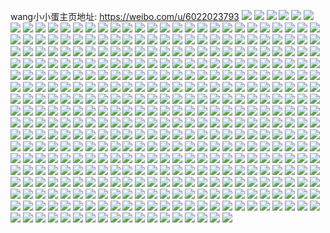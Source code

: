 wang小小蛋主页地址: https://weibo.com/u/6022023793 
![](https://wx4.sinaimg.cn/mw2000/006zxNu1ly1h9ejrf4u0rj30u0140thi.jpg) 
![](https://wx4.sinaimg.cn/mw2000/006zxNu1ly1h91dywttobj30u014mad7.jpg) 
![](https://wx4.sinaimg.cn/mw2000/006zxNu1ly1h91dz3gonzj30u017tjuu.jpg) 
![](https://wx4.sinaimg.cn/mw2000/006zxNu1ly1h850umm24dj30wi14djvp.jpg) 
![](https://wx4.sinaimg.cn/mw2000/006zxNu1ly1h850um7vh0j30wi0jtn0h.jpg) 
![](https://wx4.sinaimg.cn/mw2000/006zxNu1ly1h850un257cj30wi0mg0wn.jpg) 
![](https://wx4.sinaimg.cn/mw2000/006zxNu1ly1h850unbqz0j30wh0xvdn4.jpg) 
![](https://wx4.sinaimg.cn/mw2000/006zxNu1ly1h851r9f8cnj30wi1h8q7w.jpg) 
![](https://wx4.sinaimg.cn/mw2000/006zxNu1ly1h851cbkw57j30w30vg77v.jpg) 
![](https://wx4.sinaimg.cn/mw2000/006zxNu1ly1h85146p1faj30wi11378a.jpg) 
![](https://wx4.sinaimg.cn/mw2000/006zxNu1ly1h8510qfg42j30wi0q7dji.jpg) 
![](https://wx4.sinaimg.cn/mw2000/006zxNu1ly1h8511uzp75j30wh11zgpv.jpg) 
![](https://wx4.sinaimg.cn/mw2000/006zxNu1ly1h7t331rwydj31o0280e82.jpg) 
![](https://wx4.sinaimg.cn/mw2000/006zxNu1ly1h7t32z9xozj33402c0b2b.jpg) 
![](https://wx4.sinaimg.cn/mw2000/006zxNu1ly1h7py1lkh3oj31400u043d.jpg) 
![](https://wx4.sinaimg.cn/mw2000/006zxNu1ly1h7py1obsr0j31yc0winpd.jpg) 
![](https://wx4.sinaimg.cn/mw2000/006zxNu1ly1h7py1i668xj32dr36ckjm.jpg) 
![](https://wx4.sinaimg.cn/mw2000/006zxNu1ly1h7py1l2g1lj32dr36c4qq.jpg) 
![](https://wx4.sinaimg.cn/mw2000/006zxNu1ly1h6ntt0gaptj32bc334qv7.jpg) 
![](https://wx4.sinaimg.cn/mw2000/006zxNu1ly1h6ntsyvosbj31l01l0n80.jpg) 
![](https://wx4.sinaimg.cn/mw2000/006zxNu1ly1gztl4wnclxj30wi1yc7wh.jpg) 
![](https://wx4.sinaimg.cn/mw2000/006zxNu1ly1gztl51w8tmj30wi1yckjl.jpg) 
![](https://wx4.sinaimg.cn/mw2000/006zxNu1ly1gztl52ifu9j30u013ygpc.jpg) 
![](https://wx4.sinaimg.cn/mw2000/006zxNu1ly1gztl5bm71jj30u01hckhi.jpg) 
![](https://wx4.sinaimg.cn/mw2000/006zxNu1ly1gztl5cgf2dj30ty1h87fo.jpg) 
![](https://wx4.sinaimg.cn/mw2000/006zxNu1ly1gumr8pujmnj63402c0qv702.jpg) 
![](https://wx4.sinaimg.cn/mw2000/006zxNu1ly1gu96x0u7czj63402c0x6p02.jpg) 
![](https://wx4.sinaimg.cn/mw2000/006zxNu1ly1gu96wc5szpj62bb2bbu0y02.jpg) 
![](https://wx4.sinaimg.cn/mw2000/006zxNu1ly1gs1seo34ywj31yc0wie86.jpg) 
![](https://wx4.sinaimg.cn/mw2000/006zxNu1ly1gs1seqfrrxj31yc0wiu10.jpg) 
![](https://wx4.sinaimg.cn/mw2000/006zxNu1ly1gqzdhedc0ij32bb2bb4qq.jpg) 
![](https://wx4.sinaimg.cn/mw2000/006zxNu1ly1gqzdhffimpj32bb2bbu0x.jpg) 
![](https://wx4.sinaimg.cn/mw2000/006zxNu1ly1gqjc4j3fwuj30rs4w9x6p.jpg) 
![](https://wx4.sinaimg.cn/mw2000/006zxNu1ly1gqjc4kblkbj30rs6pcx6p.jpg) 
![](https://wx4.sinaimg.cn/mw2000/006zxNu1ly1gqjc4hpq15j30rs6kox6q.jpg) 
![](https://wx4.sinaimg.cn/mw2000/006zxNu1ly1gqjc4lkgufj30rs47b1ky.jpg) 
![](https://wx4.sinaimg.cn/mw2000/006zxNu1ly1gqdt4relm1j30u00u0n7y.jpg) 
![](https://wx4.sinaimg.cn/mw2000/006zxNu1ly1gm8k89lfboj30u01407kf.jpg) 
![](https://wx4.sinaimg.cn/mw2000/006zxNu1ly1gjzekl3oy7j32dc35sb2f.jpg) 
![](https://wx4.sinaimg.cn/mw2000/006zxNu1ly1gjzekmouzmj33k02o0kjo.jpg) 
![](https://wx4.sinaimg.cn/mw2000/006zxNu1ly1gjyi1uvh0tj30u01o0q5s.jpg) 
![](https://wx4.sinaimg.cn/mw2000/006zxNu1ly1gjyi1vki8vj30u01o0h09.jpg) 
![](https://wx4.sinaimg.cn/mw2000/006zxNu1ly1gjyi1wngizj30u01o01g9.jpg) 
![](https://wx4.sinaimg.cn/mw2000/006zxNu1ly1gi69yfbztij31jk15ou0x.jpg) 
![](https://wx4.sinaimg.cn/mw2000/006zxNu1ly1gi69ydiu0fj315o15ou0x.jpg) 
![](https://wx4.sinaimg.cn/mw2000/006zxNu1ly1ghjsdrxd7aj32o03k07wi.jpg) 
![](https://wx4.sinaimg.cn/mw2000/006zxNu1ly1ghjsdezzjaj31w02ionpd.jpg) 
![](https://wx4.sinaimg.cn/mw2000/006zxNu1ly1ghjsdodffqj32o03k0npg.jpg) 
![](https://wx4.sinaimg.cn/mw2000/006zxNu1ly1ghjsdw3yguj32o03k0hdv.jpg) 
![](https://wx4.sinaimg.cn/mw2000/006zxNu1ly1ghjsd93n3wj32o03k04qr.jpg) 
![](https://wx4.sinaimg.cn/mw2000/006zxNu1ly1ghjse1jadej32o03k0e83.jpg) 
![](https://wx4.sinaimg.cn/mw2000/006zxNu1ly1ghim8y3wrij31o00u04qp.jpg) 
![](https://wx4.sinaimg.cn/mw2000/006zxNu1ly1ghim8zaylej31o00u01ei.jpg) 
![](https://wx4.sinaimg.cn/mw2000/006zxNu1ly1ghim90lt4fj31o00u0000.jpg) 
![](https://wx4.sinaimg.cn/mw2000/006zxNu1ly1ghbqepd9o8j33k01s0x6p.jpg) 
![](https://wx4.sinaimg.cn/mw2000/006zxNu1ly1ghbqec3cbwj30u0140tyi.jpg) 
![](https://wx4.sinaimg.cn/mw2000/006zxNu1ly1ghbqejzdg9j33k01s0b2a.jpg) 
![](https://wx4.sinaimg.cn/mw2000/006zxNu1ly1ghbqedgmohj30u01404pn.jpg) 
![](https://wx4.sinaimg.cn/mw2000/006zxNu1ly1ghbqeakp5dj315o15o4qq.jpg) 
![](https://wx4.sinaimg.cn/mw2000/006zxNu1ly1ghbqe88xpyj30u00u0wuu.jpg) 
![](https://wx4.sinaimg.cn/mw2000/006zxNu1ly1ghbqegw4y3j33k01s0npe.jpg) 
![](https://wx4.sinaimg.cn/mw2000/006zxNu1ly1ghbqetds6sj319s19thdt.jpg) 
![](https://wx4.sinaimg.cn/mw2000/006zxNu1ly1ghbqemtqubj33k01s0hdu.jpg) 
![](https://wx4.sinaimg.cn/mw2000/006zxNu1ly1ghaizzmnb6j30u00u0wkl.jpg) 
![](https://wx4.sinaimg.cn/mw2000/006zxNu1ly1ghaj0a1icuj30u0140q72.jpg) 
![](https://wx4.sinaimg.cn/mw2000/006zxNu1ly1ggt5mu4omcj30u00u0790.jpg) 
![](https://wx4.sinaimg.cn/mw2000/006zxNu1ly1ggt5nwsy2sj30u013ztf5.jpg) 
![](https://wx4.sinaimg.cn/mw2000/006zxNu1ly1gglrnlo3vzj31hc0qohdf.jpg) 
![](https://wx4.sinaimg.cn/mw2000/006zxNu1ly1gfwse4rjjuj315o15oqv5.jpg) 
![](https://wx4.sinaimg.cn/mw2000/006zxNu1ly1gfwse5quirj30v815oh86.jpg) 
![](https://wx4.sinaimg.cn/mw2000/006zxNu1ly1gfe06yz2tzj31hc0qo7wh.jpg) 
![](https://wx4.sinaimg.cn/mw2000/006zxNu1ly1gf3ggzj2k9j33k02o0qv7.jpg) 
![](https://wx4.sinaimg.cn/mw2000/006zxNu1ly1gf3gh2es4nj32o03k0x6t.jpg) 
![](https://wx4.sinaimg.cn/mw2000/006zxNu1ly1gf3gh44e18j32o03k0e84.jpg) 
![](https://wx4.sinaimg.cn/mw2000/006zxNu1ly1gewlizeuexj30u00u0h05.jpg) 
![](https://wx4.sinaimg.cn/mw2000/006zxNu1ly1gewlj1s3y2j32bc334kjn.jpg) 
![](https://wx4.sinaimg.cn/mw2000/006zxNu1ly1gewlj0f7lgj30u00u0ds1.jpg) 
![](https://wx4.sinaimg.cn/mw2000/006zxNu1ly1gewlj8u507j30u00u01a3.jpg) 
![](https://wx4.sinaimg.cn/mw2000/006zxNu1ly1gewlj2hvqpj30u00u07j7.jpg) 
![](https://wx4.sinaimg.cn/mw2000/006zxNu1ly1gewlj6esq1j33342bc4qr.jpg) 
![](https://wx4.sinaimg.cn/mw2000/006zxNu1ly1gewlj84nw0j32bc3347wj.jpg) 
![](https://wx4.sinaimg.cn/mw2000/006zxNu1ly1gewlj345rsj30u00u0qnp.jpg) 
![](https://wx4.sinaimg.cn/mw2000/006zxNu1ly1gewlj9bnh1j30u00u01e4.jpg) 
![](https://wx4.sinaimg.cn/mw2000/006zxNu1ly1ger6ktvv66j30u01401kx.jpg) 
![](https://wx4.sinaimg.cn/mw2000/006zxNu1ly3geeyyri4kdj30rs0rsgp5.jpg) 
![](https://wx4.sinaimg.cn/mw2000/006zxNu1ly3geco0wkaxhj30m80m8abu.jpg) 
![](https://wx4.sinaimg.cn/mw2000/006zxNu1ly1ge60n1h1uuj30tz07ywg6.jpg) 
![](https://wx4.sinaimg.cn/mw2000/006zxNu1ly1ge60o1jsh2j30u01o079t.jpg) 
![](https://wx4.sinaimg.cn/mw2000/006zxNu1ly1gdvy9snhwxj30ku0kujt3.jpg) 
![](https://wx4.sinaimg.cn/mw2000/006zxNu1ly1gdtncqvoomj315o1jk1ky.jpg) 
![](https://wx4.sinaimg.cn/mw2000/006zxNu1ly1gdtnenae5tj315o1jku0x.jpg) 
![](https://wx4.sinaimg.cn/mw2000/006zxNu1ly1gdtngoqq1pj315o1jkkjl.jpg) 
![](https://wx4.sinaimg.cn/mw2000/006zxNu1ly1gdtngvdq0ij30u01o0dl3.jpg) 
![](https://wx4.sinaimg.cn/mw2000/006zxNu1ly1gdtnh3x13ej30u01o0dki.jpg) 
![](https://wx4.sinaimg.cn/mw2000/006zxNu1ly1gdtnhwajlbj30u01o0q8s.jpg) 
![](https://wx4.sinaimg.cn/mw2000/006zxNu1ly1gdtnhydxyaj30u01o0jvx.jpg) 
![](https://wx4.sinaimg.cn/mw2000/006zxNu1ly1gdtni0jbunj30u01o078j.jpg) 
![](https://wx4.sinaimg.cn/mw2000/006zxNu1ly1gdtni836nwj31mc1mc1kx.jpg) 
![](https://wx4.sinaimg.cn/mw2000/006zxNu1ly1gdq62yxy5hj30u00u0div.jpg) 
![](https://wx4.sinaimg.cn/mw2000/006zxNu1ly1gdq63hh7ypj30u013z78p.jpg) 
![](https://wx4.sinaimg.cn/mw2000/006zxNu1ly1gdq60sa7x7j30u00u0tby.jpg) 
![](https://wx4.sinaimg.cn/mw2000/006zxNu1ly1gdc86d0n4lj30ta0suq5g.jpg) 
![](https://wx4.sinaimg.cn/mw2000/006zxNu1ly1gctoal3g4gj30u01o01dv.jpg) 
![](https://wx4.sinaimg.cn/mw2000/006zxNu1ly3gcp3qpdombj30zk0zkaio.jpg) 
![](https://wx4.sinaimg.cn/mw2000/006zxNu1ly3gcp3qtmr7cj30zk0zkq9t.jpg) 
![](https://wx4.sinaimg.cn/mw2000/006zxNu1ly3gcp3qx6z7oj30zk0zkwji.jpg) 
![](https://wx4.sinaimg.cn/mw2000/006zxNu1ly3gcp3r04xgwj30zk0zkae6.jpg) 
![](https://wx4.sinaimg.cn/mw2000/006zxNu1ly1gcndbpkjtyj32o03k0b2b.jpg) 
![](https://wx4.sinaimg.cn/mw2000/006zxNu1ly1gcndbt5dm2j31w02ionpd.jpg) 
![](https://wx4.sinaimg.cn/mw2000/006zxNu1ly1gcndbzez2yj31w02io1ky.jpg) 
![](https://wx4.sinaimg.cn/mw2000/006zxNu1ly1gcndc6myarj32o03k0kjn.jpg) 
![](https://wx4.sinaimg.cn/mw2000/006zxNu1ly1gclmstf4wbj30u01o07wh.jpg) 
![](https://wx4.sinaimg.cn/mw2000/006zxNu1ly1gclmu439uij30u01o07wh.jpg) 
![](https://wx4.sinaimg.cn/mw2000/006zxNu1ly1gcdelg6mlqj30m513d3zm.jpg) 
![](https://wx4.sinaimg.cn/mw2000/006zxNu1ly1gcdelk4749j30m613d77h.jpg) 
![](https://wx4.sinaimg.cn/mw2000/006zxNu1ly1gcdelmmqd7j30m613dwgd.jpg) 
![](https://wx4.sinaimg.cn/mw2000/006zxNu1ly1gccei9mmo1j33k01s04qp.jpg) 
![](https://wx4.sinaimg.cn/mw2000/006zxNu1ly1gccejmv254j33k01s0hdt.jpg) 
![](https://wx4.sinaimg.cn/mw2000/006zxNu1ly1gc36s2ov14j30u01o0dgq.jpg) 
![](https://wx4.sinaimg.cn/mw2000/006zxNu1ly1gc36s54x4aj30u01o0dgy.jpg) 
![](https://wx4.sinaimg.cn/mw2000/006zxNu1ly1gc1vs9kv43j31o00u0e82.jpg) 
![](https://wx4.sinaimg.cn/mw2000/006zxNu1ly1gc1vsuz370j31o00u0b2a.jpg) 
![](https://wx4.sinaimg.cn/mw2000/006zxNu1ly1gc1vt3fiv4j31o00u0qri.jpg) 
![](https://wx4.sinaimg.cn/mw2000/006zxNu1ly1gc1vtqaqd5j31o00u0hdu.jpg) 
![](https://wx4.sinaimg.cn/mw2000/006zxNu1ly1gc1vuk27mzj31o00u01kz.jpg) 
![](https://wx4.sinaimg.cn/mw2000/006zxNu1ly1gc1vv02tq7j31o00u0kjl.jpg) 
![](https://wx4.sinaimg.cn/mw2000/006zxNu1ly1gc1vvet5hzj31o00u0hdt.jpg) 
![](https://wx4.sinaimg.cn/mw2000/006zxNu1ly1gc1vvuguy3j31o00u0u0x.jpg) 
![](https://wx4.sinaimg.cn/mw2000/006zxNu1ly1gc1vwdrxefj31o00u0x6p.jpg) 
![](https://wx4.sinaimg.cn/mw2000/006zxNu1ly1gc1vwqtny5j31o00u0kjl.jpg) 
![](https://wx4.sinaimg.cn/mw2000/006zxNu1ly1gc1vx61g59j31o00u0hdt.jpg) 
![](https://wx4.sinaimg.cn/mw2000/006zxNu1ly1gc1vxmmjjdj31o00u0npd.jpg) 
![](https://wx4.sinaimg.cn/mw2000/006zxNu1ly1gc1vxos90kj31o00u0dih.jpg) 
![](https://wx4.sinaimg.cn/mw2000/006zxNu1ly1gbuzrqyqfzj31w02ioqv6.jpg) 
![](https://wx4.sinaimg.cn/mw2000/006zxNu1ly1gbti3kvo7ij30tz07zgme.jpg) 
![](https://wx4.sinaimg.cn/mw2000/006zxNu1ly1gbti3v5hwxj30u01o0x2o.jpg) 
![](https://wx4.sinaimg.cn/mw2000/006zxNu1ly1gbsm5zqd1vj32o02o0e86.jpg) 
![](https://wx4.sinaimg.cn/mw2000/006zxNu1ly1gbsm7nrklgj32o02o01kz.jpg) 
![](https://wx4.sinaimg.cn/mw2000/006zxNu1ly1gbsm91chlij32o02o0npe.jpg) 
![](https://wx4.sinaimg.cn/mw2000/006zxNu1ly1gbnyzss1k8j30tz0orwiv.jpg) 
![](https://wx4.sinaimg.cn/mw2000/006zxNu1ly1gbnyzwvnbwj30tz0a0acj.jpg) 
![](https://wx4.sinaimg.cn/mw2000/006zxNu1ly1gbnz041vuij30hs0hstdl.jpg) 
![](https://wx4.sinaimg.cn/mw2000/006zxNu1ly1gbibo7l1vrj30u01401gb.jpg) 
![](https://wx4.sinaimg.cn/mw2000/006zxNu1ly1gbhsh1xutaj30j60ig0yp.jpg) 
![](https://wx4.sinaimg.cn/mw2000/006zxNu1ly1gbhsh7go9fj30ir0igjxe.jpg) 
![](https://wx4.sinaimg.cn/mw2000/006zxNu1ly1gbhshhorcaj30j50igaf4.jpg) 
![](https://wx4.sinaimg.cn/mw2000/006zxNu1ly1gbhshpfvwqj30u00u0acs.jpg) 
![](https://wx4.sinaimg.cn/mw2000/006zxNu1ly1gbhsi2uescj30u0140qov.jpg) 
![](https://wx4.sinaimg.cn/mw2000/006zxNu1ly1gbhshrx9kij30m80m8754.jpg) 
![](https://wx4.sinaimg.cn/mw2000/006zxNu1ly1gb11l1r94ej33k01s0hdu.jpg) 
![](https://wx4.sinaimg.cn/mw2000/006zxNu1ly1gb11l7xzrbj33k01s0qv6.jpg) 
![](https://wx4.sinaimg.cn/mw2000/006zxNu1ly1gb11ld833aj32o03k0kjn.jpg) 
![](https://wx4.sinaimg.cn/mw2000/006zxNu1ly1gb11lhjoihj32o03k04qr.jpg) 
![](https://wx4.sinaimg.cn/mw2000/006zxNu1ly1galzmuhpqpj33k01s0qv8.jpg) 
![](https://wx4.sinaimg.cn/mw2000/006zxNu1ly1galzn18154j33k01s04qs.jpg) 
![](https://wx4.sinaimg.cn/mw2000/006zxNu1ly1galzoc1earj32o03k0b2c.jpg) 
![](https://wx4.sinaimg.cn/mw2000/006zxNu1ly1galzoo4v6mj32o03k0npg.jpg) 
![](https://wx4.sinaimg.cn/mw2000/006zxNu1ly1gaeyqom91zj32dc35s7wl.jpg) 
![](https://wx4.sinaimg.cn/mw2000/006zxNu1ly1g9yxhxrt5ij30u01407bq.jpg) 
![](https://wx4.sinaimg.cn/mw2000/006zxNu1ly1g9yxhzelrkj30u0140gr6.jpg) 
![](https://wx4.sinaimg.cn/mw2000/006zxNu1ly1g85joxeds0j30j60as40o.jpg) 
![](https://wx4.sinaimg.cn/mw2000/006zxNu1ly1g81bq7480jj30u00f04e9.jpg) 
![](https://wx4.sinaimg.cn/mw2000/006zxNu1ly1g81bpvmcboj30u00f0195.jpg) 
![](https://wx4.sinaimg.cn/mw2000/006zxNu1ly1g81bpwpvfpj30u00f0aou.jpg) 
![](https://wx4.sinaimg.cn/mw2000/006zxNu1ly1g81bpywnjpj30u01404lt.jpg) 
![](https://wx4.sinaimg.cn/mw2000/006zxNu1ly1g81bq0vzigj30u00miaq5.jpg) 
![](https://wx4.sinaimg.cn/mw2000/006zxNu1ly1g81bq2975rj30u00miwu9.jpg) 
![](https://wx4.sinaimg.cn/mw2000/006zxNu1ly1g81bq3tnqcj30u00miwvd.jpg) 
![](https://wx4.sinaimg.cn/mw2000/006zxNu1ly1g81bq36ue5j30u00f0dvn.jpg) 
![](https://wx4.sinaimg.cn/mw2000/006zxNu1ly1g81bq5a9agj30u01404qp.jpg) 
![](https://wx4.sinaimg.cn/mw2000/006zxNu1ly1g7tyes18uyj31400u0n2c.jpg) 
![](https://wx4.sinaimg.cn/mw2000/006zxNu1ly1g7q0ql0qubj33k01s0kjl.jpg) 
![](https://wx4.sinaimg.cn/mw2000/006zxNu1ly1g7q0qo3hewj33k01s0kjl.jpg) 
![](https://wx4.sinaimg.cn/mw2000/006zxNu1ly1g7lehajc7ej30u0140wh9.jpg) 
![](https://wx4.sinaimg.cn/mw2000/006zxNu1ly1g7leldr568j30tz0am75e.jpg) 
![](https://wx4.sinaimg.cn/mw2000/006zxNu1ly1g7leghdahtj30tz0afdm2.jpg) 
![](https://wx4.sinaimg.cn/mw2000/006zxNu1ly1g7leggq4pdj33k02o0npd.jpg) 
![](https://wx4.sinaimg.cn/mw2000/006zxNu1ly1g7legd6eidj31o00u01bu.jpg) 
![](https://wx4.sinaimg.cn/mw2000/006zxNu1ly1g7legc3cwoj30tz0jogmj.jpg) 
![](https://wx4.sinaimg.cn/mw2000/006zxNu1ly1g7giouugwxj32o03k0e83.jpg) 
![](https://wx4.sinaimg.cn/mw2000/006zxNu1ly1g7ewlc50smj335s1kwe85.jpg) 
![](https://wx4.sinaimg.cn/mw2000/006zxNu1ly1g7ewlia2ztj335s1kwhdx.jpg) 
![](https://wx4.sinaimg.cn/mw2000/006zxNu1ly1g743z1nfyrj32o03k0e83.jpg) 
![](https://wx4.sinaimg.cn/mw2000/006zxNu1ly1g743z2ismgj30yi22oq6x.jpg) 
![](https://wx4.sinaimg.cn/mw2000/006zxNu1ly1g710w6yfnwj33k01s0kjn.jpg) 
![](https://wx4.sinaimg.cn/mw2000/006zxNu1ly1g710wb9sl2j33k01s07wj.jpg) 
![](https://wx4.sinaimg.cn/mw2000/006zxNu1ly1g6zy37gn73j30u01sx47v.jpg) 
![](https://wx4.sinaimg.cn/mw2000/006zxNu1ly1g6zy3tvbcqj30u01sxte1.jpg) 
![](https://wx4.sinaimg.cn/mw2000/006zxNu1ly1g6zy4oktloj30u01riqv5.jpg) 
![](https://wx4.sinaimg.cn/mw2000/006zxNu1ly1g6zy4pb7o4j30yi22oh3u.jpg) 
![](https://wx4.sinaimg.cn/mw2000/006zxNu1ly1g6yb03ly3dj31400u0ne5.jpg) 
![](https://wx4.sinaimg.cn/mw2000/006zxNu1ly1g6tl6she7dj33k01s07wi.jpg) 
![](https://wx4.sinaimg.cn/mw2000/006zxNu1ly1g6tl8jjdz6j30yi22o7iz.jpg) 
![](https://wx4.sinaimg.cn/mw2000/006zxNu1ly1g6lh5gvbvbj30ku0li0tl.jpg) 
![](https://wx4.sinaimg.cn/mw2000/006zxNu1ly1g6j9mgvcj9j33k01s0kjn.jpg) 
![](https://wx4.sinaimg.cn/mw2000/006zxNu1ly1g6j9mn378gj33k01s0kjp.jpg) 
![](https://wx4.sinaimg.cn/mw2000/006zxNu1ly1g6j9nwqkyaj30qo16uq65.jpg) 
![](https://wx4.sinaimg.cn/mw2000/006zxNu1ly1g6f6mr0z5uj30u01o0wwg.jpg) 
![](https://wx4.sinaimg.cn/mw2000/006zxNu1ly1g68r3ktrezj30u00u0wf4.jpg) 
![](https://wx4.sinaimg.cn/mw2000/006zxNu1ly1g633s3bi3fj33k01s0npe.jpg) 
![](https://wx4.sinaimg.cn/mw2000/006zxNu1ly1g633sa3l3zj33k01s0e83.jpg) 
![](https://wx4.sinaimg.cn/mw2000/006zxNu1ly1g633sfhltaj33k01s0b2a.jpg) 
![](https://wx4.sinaimg.cn/mw2000/006zxNu1ly1g633sloro7j33k01s0kjm.jpg) 
![](https://wx4.sinaimg.cn/mw2000/006zxNu1ly1g633sqakejj33k01s0npe.jpg) 
![](https://wx4.sinaimg.cn/mw2000/006zxNu1ly1g633scvl9aj30u0140hb5.jpg) 
![](https://wx4.sinaimg.cn/mw2000/006zxNu1ly1g5w3igssxqj32o03k0npe.jpg) 
![](https://wx4.sinaimg.cn/mw2000/006zxNu1ly1g5w3iijmpuj30u01400w8.jpg) 
![](https://wx4.sinaimg.cn/mw2000/006zxNu1ly1g5w3jb4cl9j30j60j676d.jpg) 
![](https://wx4.sinaimg.cn/mw2000/006zxNu1ly1g5w3ikj0c6j30qn0zjaot.jpg) 
![](https://wx4.sinaimg.cn/mw2000/006zxNu1ly1g5w3il7j02j31400u0wk9.jpg) 
![](https://wx4.sinaimg.cn/mw2000/006zxNu1ly1g5w3imfl83j31400u0acz.jpg) 
![](https://wx4.sinaimg.cn/mw2000/006zxNu1ly1g5ueveh4baj30tz100tc4.jpg) 
![](https://wx4.sinaimg.cn/mw2000/006zxNu1ly1g5tp0l48vqj335s1kwx6r.jpg) 
![](https://wx4.sinaimg.cn/mw2000/006zxNu1ly1g5tp0nzlrlj335s1kw7wk.jpg) 
![](https://wx4.sinaimg.cn/mw2000/006zxNu1ly1g5lc550et7j31400u0n26.jpg) 
![](https://wx4.sinaimg.cn/mw2000/006zxNu1ly1g5j6em1yfhj32o03k0qv6.jpg) 
![](https://wx4.sinaimg.cn/mw2000/006zxNu1ly1g5j6eq40axj33k02o04qr.jpg) 
![](https://wx4.sinaimg.cn/mw2000/006zxNu1ly1g5j6etym6gj32o03k0hdv.jpg) 
![](https://wx4.sinaimg.cn/mw2000/006zxNu1ly1g5j6ev5btvj30qn0zj7jo.jpg) 
![](https://wx4.sinaimg.cn/mw2000/006zxNu1ly1g4tbhpltw1j31o00u0an0.jpg) 
![](https://wx4.sinaimg.cn/mw2000/006zxNu1ly1g4cgdac3e2j33k01s01ky.jpg) 
![](https://wx4.sinaimg.cn/mw2000/006zxNu1ly1g4cgdh807fj33k01s0npd.jpg) 
![](https://wx4.sinaimg.cn/mw2000/006zxNu1ly1g4cgdp7pfnj33k01s0npe.jpg) 
![](https://wx4.sinaimg.cn/mw2000/006zxNu1ly1g4bjosezs0j30u0140n00.jpg) 
![](https://wx4.sinaimg.cn/mw2000/006zxNu1ly1g4bjot44ywj30u0140dip.jpg) 
![](https://wx4.sinaimg.cn/mw2000/006zxNu1ly1g4bjoudnh2j30u01o07ia.jpg) 
![](https://wx4.sinaimg.cn/mw2000/006zxNu1ly1g4bfxr2o2xj30u0140nmj.jpg) 
![](https://wx4.sinaimg.cn/mw2000/006zxNu1ly1g4bfxsah3sj30u0140e5i.jpg) 
![](https://wx4.sinaimg.cn/mw2000/006zxNu1ly1g4bfxogbjzj30u01401gy.jpg) 
![](https://wx4.sinaimg.cn/mw2000/006zxNu1ly1g4bfxpt13yj30u0140x09.jpg) 
![](https://wx4.sinaimg.cn/mw2000/006zxNu1ly1g45n4zsyr7j33k01s0x6q.jpg) 
![](https://wx4.sinaimg.cn/mw2000/006zxNu1ly1g45n51jteqj33k01s01ky.jpg) 
![](https://wx4.sinaimg.cn/mw2000/006zxNu1ly1g45n4usu5qj33k01s01ky.jpg) 
![](https://wx4.sinaimg.cn/mw2000/006zxNu1ly1g45n4nvnckj33k01s0u10.jpg) 
![](https://wx4.sinaimg.cn/mw2000/006zxNu1ly1g45n4rsv3mj33k01s0e83.jpg) 
![](https://wx4.sinaimg.cn/mw2000/006zxNu1ly1g45n5s3eyej33k01s01ky.jpg) 
![](https://wx4.sinaimg.cn/mw2000/006zxNu1ly1g3vawueb0oj30u01o0b2a.jpg) 
![](https://wx4.sinaimg.cn/mw2000/006zxNu1ly1g3vawvom9kj30yi1pcgtq.jpg) 
![](https://wx4.sinaimg.cn/mw2000/006zxNu1ly1g3q0xmclyjj33k02o0npf.jpg) 
![](https://wx4.sinaimg.cn/mw2000/006zxNu1ly1g3q0xngftej30qn0qndh4.jpg) 
![](https://wx4.sinaimg.cn/mw2000/006zxNu1ly1g3d80p9euzj33k02o01l0.jpg) 
![](https://wx4.sinaimg.cn/mw2000/006zxNu1ly1g31t03s2c5j32o03k0kjm.jpg) 
![](https://wx4.sinaimg.cn/mw2000/006zxNu1ly1g31t0dkjudj32o03k07wj.jpg) 
![](https://wx4.sinaimg.cn/mw2000/006zxNu1ly1g31t0nmxqvj32o03k0u0y.jpg) 
![](https://wx4.sinaimg.cn/mw2000/006zxNu1ly1g2alj25ugkj30d60d641o.jpg) 
![](https://wx4.sinaimg.cn/mw2000/006zxNu1ly1g2alj3m6p1j30u00u0jty.jpg) 
![](https://wx4.sinaimg.cn/mw2000/006zxNu1ly1g272asgqvgj31hc0qo7e8.jpg) 
![](https://wx4.sinaimg.cn/mw2000/006zxNu1ly1g25zggvmbkj33k01s0e82.jpg) 
![](https://wx4.sinaimg.cn/mw2000/006zxNu1ly1g1xoy24vamj32o03k0kjn.jpg) 
![](https://wx4.sinaimg.cn/mw2000/006zxNu1ly1g1xoy739dyj31w02iox6p.jpg) 
![](https://wx4.sinaimg.cn/mw2000/006zxNu1ly1g1xoya7bhzj31w02iohdt.jpg) 
![](https://wx4.sinaimg.cn/mw2000/006zxNu1ly1g1xoyg4wckj32o03k0hdv.jpg) 
![](https://wx4.sinaimg.cn/mw2000/006zxNu1ly1g1rqzuuj9rj33c01o0x6p.jpg) 
![](https://wx4.sinaimg.cn/mw2000/006zxNu1ly1g1rqzw6ypsj33c01o04qp.jpg) 
![](https://wx4.sinaimg.cn/mw2000/006zxNu1ly1g1rqzyz1wsj33k01s01kz.jpg) 
![](https://wx4.sinaimg.cn/mw2000/006zxNu1ly1g1rr00pf45j33c01o0qv5.jpg) 
![](https://wx4.sinaimg.cn/mw2000/006zxNu1ly1g1rr02fh69j33c01o0kjl.jpg) 
![](https://wx4.sinaimg.cn/mw2000/006zxNu1ly1g1rr06obqvj33k01s0e84.jpg) 
![](https://wx4.sinaimg.cn/mw2000/006zxNu1ly1g1rr0ahrl8j33k01s07wk.jpg) 
![](https://wx4.sinaimg.cn/mw2000/006zxNu1ly1g1rr0dhk7rj33k01s0npe.jpg) 
![](https://wx4.sinaimg.cn/mw2000/006zxNu1ly1g1rr0ikh64j32o03k0qv9.jpg) 
![](https://wx4.sinaimg.cn/mw2000/006zxNu1ly1g1md9qql8sj30u00u0arq.jpg) 
![](https://wx4.sinaimg.cn/mw2000/006zxNu1ly1g1lq9aq0taj33k01s0u0y.jpg) 
![](https://wx4.sinaimg.cn/mw2000/006zxNu1ly1g1lq919ruyj32o02o0b2c.jpg) 
![](https://wx4.sinaimg.cn/mw2000/006zxNu1ly1g1lq9hjgluj33k01s0b2b.jpg) 
![](https://wx4.sinaimg.cn/mw2000/006zxNu1ly1g1ikrx7gctj32io1w0e81.jpg) 
![](https://wx4.sinaimg.cn/mw2000/006zxNu1ly1g1ikrz6truj32io1w0hdt.jpg) 
![](https://wx4.sinaimg.cn/mw2000/006zxNu1ly1g1iks5bkzbj33k02o0kjn.jpg) 
![](https://wx4.sinaimg.cn/mw2000/006zxNu1ly1g0xfnr93mhj30zk0qojy8.jpg) 
![](https://wx4.sinaimg.cn/mw2000/006zxNu1ly1g0xflvx4lzj33k02o0u11.jpg) 
![](https://wx4.sinaimg.cn/mw2000/006zxNu1ly1g0c1u9nh5sj32ea35sb2a.jpg) 
![](https://wx4.sinaimg.cn/mw2000/006zxNu1ly1g0c1ucmg5dj32ea35sqv5.jpg) 
![](https://wx4.sinaimg.cn/mw2000/006zxNu1ly1g0c1ugt40lj33k02o0e83.jpg) 
![](https://wx4.sinaimg.cn/mw2000/006zxNu1ly1g07hbww3y1j30u01401kx.jpg) 
![](https://wx4.sinaimg.cn/mw2000/006zxNu1ly1g07hbxrkgij30u00u0qnp.jpg) 
![](https://wx4.sinaimg.cn/mw2000/006zxNu1ly1g07hca6893j30u01401h7.jpg) 
![](https://wx4.sinaimg.cn/mw2000/006zxNu1ly1g07hc1uvh3j32o03k0npf.jpg) 
![](https://wx4.sinaimg.cn/mw2000/006zxNu1ly1g07hcdnu16j33k02o0kjo.jpg) 
![](https://wx4.sinaimg.cn/mw2000/006zxNu1ly1g07hc8a3q5j32o03k0u10.jpg) 
![](https://wx4.sinaimg.cn/mw2000/006zxNu1ly1g07hc3chm4j30u01401e8.jpg) 
![](https://wx4.sinaimg.cn/mw2000/006zxNu1ly1g07hcidoroj33k02o0npg.jpg) 
![](https://wx4.sinaimg.cn/mw2000/006zxNu1ly1g07hcevkptj30u0140nn6.jpg) 
![](https://wx4.sinaimg.cn/mw2000/006zxNu1ly1g00hjh9axjj32o03k04qs.jpg) 
![](https://wx4.sinaimg.cn/mw2000/006zxNu1ly1g00hiu5ehpj33k02o0b2b.jpg) 
![](https://wx4.sinaimg.cn/mw2000/006zxNu1ly1g00hj4ftuwj32o03k0x6s.jpg) 
![](https://wx4.sinaimg.cn/mw2000/006zxNu1ly1fzuvwf2m4bj30u01hc11o.jpg) 
![](https://wx4.sinaimg.cn/mw2000/006zxNu1ly1fzuvwi270xj30u01hcdmu.jpg) 
![](https://wx4.sinaimg.cn/mw2000/006zxNu1ly1fzuvwj7ai3j30k00zk40l.jpg) 
![](https://wx4.sinaimg.cn/mw2000/006zxNu1ly1fzq3tpoqgyj32o02o0qv6.jpg) 
![](https://wx4.sinaimg.cn/mw2000/006zxNu1ly1fzq3tr4hknj32io1w0b29.jpg) 
![](https://wx4.sinaimg.cn/mw2000/006zxNu1ly1fznjx4v78ej30u00u0dvx.jpg) 
![](https://wx4.sinaimg.cn/mw2000/006zxNu1ly1fzigw0kzwhj31l71l7ng7.jpg) 
![](https://wx4.sinaimg.cn/mw2000/006zxNu1ly1fz9qrn3b9jj32801o0qgn.jpg) 
![](https://wx4.sinaimg.cn/mw2000/006zxNu1ly1fz7nnl77pqj30qo0qp422.jpg) 
![](https://wx4.sinaimg.cn/mw2000/006zxNu1ly1fz7nnkrk6nj30qo0qpjuy.jpg) 
![](https://wx4.sinaimg.cn/mw2000/006zxNu1ly1fz1yfb5tbdj30qo0qoq67.jpg) 
![](https://wx4.sinaimg.cn/mw2000/006zxNu1ly1fz1yex952xj30u00u0auc.jpg) 
![](https://wx4.sinaimg.cn/mw2000/006zxNu1ly1fyriio2spkj30u00um78g.jpg) 
![](https://wx4.sinaimg.cn/mw2000/006zxNu1ly1fyqekbf9kxj30u00u0wzu.jpg) 
![](https://wx4.sinaimg.cn/mw2000/006zxNu1ly1fyqekd0a2vj30u00u0h6g.jpg) 
![](https://wx4.sinaimg.cn/mw2000/006zxNu1ly1fymwf5hkisj30u00u0kdh.jpg) 
![](https://wx4.sinaimg.cn/mw2000/006zxNu1ly1fymwfziee8j32o02o0x6q.jpg) 
![](https://wx4.sinaimg.cn/mw2000/006zxNu1ly1fyjekk5uz5j30qo0qojwb.jpg) 
![](https://wx4.sinaimg.cn/mw2000/006zxNu1ly1fyia417zagj32801o04lh.jpg) 
![](https://wx4.sinaimg.cn/mw2000/006zxNu1ly1fyia446uhgj31o01o1kc9.jpg) 
![](https://wx4.sinaimg.cn/mw2000/006zxNu1ly1fyiacwd37gj30qo0qoado.jpg) 
![](https://wx4.sinaimg.cn/mw2000/006zxNu1ly1fyh30zt2wxj32801o0npd.jpg) 
![](https://wx4.sinaimg.cn/mw2000/006zxNu1ly1fyh31chvs0j30u00u01ec.jpg) 
![](https://wx4.sinaimg.cn/mw2000/006zxNu1ly1fygnph5755j30qo0zkn0t.jpg) 
![](https://wx4.sinaimg.cn/mw2000/006zxNu1ly1fyakyuiccmj30qo0qoq7o.jpg) 
![](https://wx4.sinaimg.cn/mw2000/006zxNu1ly1fy6k200fqfj31o01o0n5r.jpg) 
![](https://wx4.sinaimg.cn/mw2000/006zxNu1ly1fy6k3717ikj30qo0zkagj.jpg) 
![](https://wx4.sinaimg.cn/mw2000/006zxNu1ly1fxxz05c0nhj31o01o04a7.jpg) 
![](https://wx4.sinaimg.cn/mw2000/006zxNu1ly1fxxz044t45j31o01o0nbc.jpg) 
![](https://wx4.sinaimg.cn/mw2000/006zxNu1ly1fxqiow5mopj33c01o0e81.jpg) 
![](https://wx4.sinaimg.cn/mw2000/006zxNu1ly1fxqip0pjw7j33c01o04qp.jpg) 
![](https://wx4.sinaimg.cn/mw2000/006zxNu1ly1fxpsrznjimj33k01s0b2b.jpg) 
![](https://wx4.sinaimg.cn/mw2000/006zxNu1ly1fxpss31wruj33k01s01kz.jpg) 
![](https://wx4.sinaimg.cn/mw2000/006zxNu1ly1fxpssi37k0j33k01s07wj.jpg) 
![](https://wx4.sinaimg.cn/mw2000/006zxNu1ly1fxoxitwgglj30d80et0t9.jpg) 
![](https://wx4.sinaimg.cn/mw2000/006zxNu1ly1fxoxiuaw2mj30ge0hsjsj.jpg) 
![](https://wx4.sinaimg.cn/mw2000/006zxNu1ly1fxn0wkp7d4j30u01o0jun.jpg) 
![](https://wx4.sinaimg.cn/mw2000/006zxNu1ly1fxls2dyoq6j30k70qo45c.jpg) 
![](https://wx4.sinaimg.cn/mw2000/006zxNu1ly1fxls28cgmuj30u00u01ep.jpg) 
![](https://wx4.sinaimg.cn/mw2000/006zxNu1ly1fxkco7vbj0j31o01o0dsd.jpg) 
![](https://wx4.sinaimg.cn/mw2000/006zxNu1ly1fxkcoa9xp1j31o01o07el.jpg) 
![](https://wx4.sinaimg.cn/mw2000/006zxNu1ly1fxkcps96pvj31o01o0toj.jpg) 
![](https://wx4.sinaimg.cn/mw2000/006zxNu1ly1fxjzzar83uj30u01o0412.jpg) 
![](https://wx4.sinaimg.cn/mw2000/006zxNu1ly1fxjjunmmmnj30u00u0abz.jpg) 
![](https://wx4.sinaimg.cn/mw2000/006zxNu1ly1fxjjuvfbbsj30u00u04hc.jpg) 
![](https://wx4.sinaimg.cn/mw2000/006zxNu1ly1fxif2csq6aj30u01o0hdu.jpg) 
![](https://wx4.sinaimg.cn/mw2000/006zxNu1ly1fxif2lh6d7j30u01o01ky.jpg) 
![](https://wx4.sinaimg.cn/mw2000/006zxNu1ly1fxif2qxg14j30u01o07um.jpg) 
![](https://wx4.sinaimg.cn/mw2000/006zxNu1ly1fwjohwkrnwj30u01o04jk.jpg) 
![](https://wx4.sinaimg.cn/mw2000/006zxNu1ly1fwjon3g7qkj33k02o0qv7.jpg) 
![](https://wx4.sinaimg.cn/mw2000/006zxNu1ly1fwjom4gxsij33k01s0hdu.jpg) 
![](https://wx4.sinaimg.cn/mw2000/006zxNu1ly1fwjohqp47tj33k01s0e82.jpg) 
![](https://wx4.sinaimg.cn/mw2000/006zxNu1ly1fwjonn71jfj31400u0mz7.jpg) 
![](https://wx4.sinaimg.cn/mw2000/006zxNu1ly1fwjogotcpej33k01s0npe.jpg) 
![](https://wx4.sinaimg.cn/mw2000/006zxNu1ly1fwbn1hnrnrj30u01o0tku.jpg) 
![](https://wx4.sinaimg.cn/mw2000/006zxNu1ly1fwbn1kycm3j30u01o0qgj.jpg) 
![](https://wx4.sinaimg.cn/mw2000/006zxNu1ly1fwbn1dfl4hj30u01o0wv8.jpg) 
![](https://wx4.sinaimg.cn/mw2000/006zxNu1ly1fwbn11ax3wj30u00u0adl.jpg) 
![](https://wx4.sinaimg.cn/mw2000/006zxNu1ly1fwbn1246hkj30m80m8jsn.jpg) 
![](https://wx4.sinaimg.cn/mw2000/006zxNu1ly1fwbn1aemojj30u01407wh.jpg) 
![](https://wx4.sinaimg.cn/mw2000/006zxNu1ly1fw4p9tlgcbj30u00hkjsl.jpg) 
![](https://wx4.sinaimg.cn/mw2000/006zxNu1ly1fw4p9zxthjj30u0140gzb.jpg) 
![](https://wx4.sinaimg.cn/mw2000/006zxNu1ly1fw4p9xdy5yj30u0190qif.jpg) 
![](https://wx4.sinaimg.cn/mw2000/006zxNu1ly1fvjn7d1cc8j31o01o0kac.jpg) 
![](https://wx4.sinaimg.cn/mw2000/006zxNu1ly1fvjn7ej3npj31o01o0nbl.jpg) 
![](https://wx4.sinaimg.cn/mw2000/006zxNu1ly1fvh0khd93pj30d80et0t9.jpg) 
![](https://wx4.sinaimg.cn/mw2000/006zxNu1ly1fvh0kggacpj30qo0q0gol.jpg) 
![](https://wx4.sinaimg.cn/mw2000/006zxNu1ly1fvh0kgxxb2j30ge0hsjsj.jpg) 
![](https://wx4.sinaimg.cn/mw2000/006zxNu1ly1fvh0kfyopij30e60ck3zf.jpg) 
![](https://wx4.sinaimg.cn/mw2000/006zxNu1ly1fvalokri5jj30u00u0k80.jpg) 
![](https://wx4.sinaimg.cn/mw2000/006zxNu1ly1fvalom0zb3j30u0140q6d.jpg) 
![](https://wx4.sinaimg.cn/mw2000/006zxNu1ly1fvalstjgs6j30u00u0nh3.jpg) 
![](https://wx4.sinaimg.cn/mw2000/006zxNu1ly1fvalsyw4goj30u00u0qot.jpg) 
![](https://wx4.sinaimg.cn/mw2000/006zxNu1ly1fv9gy1baxvj30u00u0h7f.jpg) 
![](https://wx4.sinaimg.cn/mw2000/006zxNu1ly1fv9gy45epuj30u00u04m8.jpg) 
![](https://wx4.sinaimg.cn/mw2000/006zxNu1ly1fv9gy6ozzyj30u00u0ngk.jpg) 
![](https://wx4.sinaimg.cn/mw2000/006zxNu1ly1fv9gzhvkfbj30u00u01dc.jpg) 
![](https://wx4.sinaimg.cn/mw2000/006zxNu1ly1fuudo0epeqj30hg0q10uu.jpg) 
![](https://wx4.sinaimg.cn/mw2000/006zxNu1ly1fuudo1axx0j30k00dcjsp.jpg) 
![](https://wx4.sinaimg.cn/mw2000/006zxNu1ly1fuudnwm6pxj30qo0qotc0.jpg) 
![](https://wx4.sinaimg.cn/mw2000/006zxNu1ly1fu5yq74djbj31o01o0kda.jpg) 
![](https://wx4.sinaimg.cn/mw2000/006zxNu1ly1fu5yq7t7dtj31o01o0hcy.jpg) 
![](https://wx4.sinaimg.cn/mw2000/006zxNu1ly1fu5yq8p6idj30u00u04h4.jpg) 
![](https://wx4.sinaimg.cn/mw2000/006zxNu1ly1fu3t67zpwoj32o02o0hdu.jpg) 
![](https://wx4.sinaimg.cn/mw2000/006zxNu1ly1fu3t799dc6j32o02o01l0.jpg) 
![](https://wx4.sinaimg.cn/mw2000/006zxNu1ly1fu3t6dss78j32o02o04qr.jpg) 
![](https://wx4.sinaimg.cn/mw2000/006zxNu1ly1ftz44dtd3sj31o00u0nh9.jpg) 
![](https://wx4.sinaimg.cn/mw2000/006zxNu1ly1ftz44el8nqj31o00u04qq.jpg) 
![](https://wx4.sinaimg.cn/mw2000/006zxNu1ly1ftz44fmvz8j31o00u0b29.jpg) 
![](https://wx4.sinaimg.cn/mw2000/006zxNu1ly1ftz44gm6tnj31o00u0e81.jpg) 
![](https://wx4.sinaimg.cn/mw2000/006zxNu1ly1ftwtnn7yltj31o01o07tr.jpg) 
![](https://wx4.sinaimg.cn/mw2000/006zxNu1ly1ftwtns2w1vj31o01o04pi.jpg) 
![](https://wx4.sinaimg.cn/mw2000/006zxNu1ly1ftwtndjqnjj31o01o0qsr.jpg) 
![](https://wx4.sinaimg.cn/mw2000/006zxNu1ly1ftu37r6hx6j30u01o0jv1.jpg) 
![](https://wx4.sinaimg.cn/mw2000/006zxNu1ly1ftu37rm9haj30u01o0q4v.jpg) 
![](https://wx4.sinaimg.cn/mw2000/006zxNu1ly1ftd859w0z6j30u00cc756.jpg) 
![](https://wx4.sinaimg.cn/mw2000/006zxNu1ly1ftd8dtkbywj30c80cq0tj.jpg) 
![](https://wx4.sinaimg.cn/mw2000/006zxNu1ly1ftcm7ye5yuj30jg0j73zi.jpg) 
![](https://wx4.sinaimg.cn/mw2000/006zxNu1ly1ftcm7yyxzij30jg0jgaat.jpg) 
![](https://wx4.sinaimg.cn/mw2000/006zxNu1ly1ftcm7zrhtpj30jg0jg0to.jpg) 
![](https://wx4.sinaimg.cn/mw2000/006zxNu1ly1ftc2vd7ymdj30u00u0kbz.jpg) 
![](https://wx4.sinaimg.cn/mw2000/006zxNu1ly1ftc2vew8h5j30u00u0h18.jpg) 
![](https://wx4.sinaimg.cn/mw2000/006zxNu1ly1ftc2vgcdwvj30u00u07ld.jpg) 
![](https://wx4.sinaimg.cn/mw2000/006zxNu1ly1ftc2x5foahj31s03k0u0y.jpg) 
![](https://wx4.sinaimg.cn/mw2000/006zxNu1gy1fszb6dxc83j31400u07bh.jpg) 
![](https://wx4.sinaimg.cn/mw2000/006zxNu1gy1fszb6f6qk3j31400u0wka.jpg) 
![](https://wx4.sinaimg.cn/mw2000/006zxNu1gy1fszb72fbc4j318g1nadqy.jpg) 
![](https://wx4.sinaimg.cn/mw2000/006zxNu1ly1ft2u826oajj32o02o01ky.jpg) 
![](https://wx4.sinaimg.cn/mw2000/006zxNu1ly1ft2ugfkv7qj30qo0qo0vs.jpg) 
![](https://wx4.sinaimg.cn/mw2000/006zxNu1ly1fsy75mocblj30u00h7abs.jpg) 
![](https://wx4.sinaimg.cn/mw2000/006zxNu1ly1fsy75my8v8j30kt0ktq4t.jpg) 
![](https://wx4.sinaimg.cn/mw2000/006zxNu1ly1fsurlueutbj33k01s0u0z.jpg) 
![](https://wx4.sinaimg.cn/mw2000/006zxNu1ly1fsurxeodnwj33k01s0b2a.jpg) 
![](https://wx4.sinaimg.cn/mw2000/006zxNu1ly1fssgst6vsxj30u00ming0.jpg) 
![](https://wx4.sinaimg.cn/mw2000/006zxNu1ly1fs9njgxhnaj30zk0qo44d.jpg) 
![](https://wx4.sinaimg.cn/mw2000/006zxNu1ly1frsjw3kcvaj30u01o048k.jpg) 
![](https://wx4.sinaimg.cn/mw2000/006zxNu1ly1frsjw49of5j30u01o0k0k.jpg) 
![](https://wx4.sinaimg.cn/mw2000/006zxNu1ly1frsjw4yw0cj30tz0lsn01.jpg) 
![](https://wx4.sinaimg.cn/mw2000/006zxNu1ly1frsjw5lh8bj30r60f440w.jpg) 
![](https://wx4.sinaimg.cn/mw2000/006zxNu1ly1frsjw62wccj30u00x2tex.jpg) 
![](https://wx4.sinaimg.cn/mw2000/006zxNu1ly1frsjw7k4d0j32801o0e68.jpg) 
![](https://wx4.sinaimg.cn/mw2000/006zxNu1ly1frsjw7z83zj30jg0jf3zn.jpg) 
![](https://wx4.sinaimg.cn/mw2000/006zxNu1ly1frsjw8iq7ij30m70m6mzl.jpg) 
![](https://wx4.sinaimg.cn/mw2000/006zxNu1ly1frsjw87cqaj30jg0jgq3b.jpg) 
![](https://wx4.sinaimg.cn/mw2000/006zxNu1ly1fqmgrq3om7j30u01o0u0y.jpg) 
![](https://wx4.sinaimg.cn/mw2000/006zxNu1ly1fqmgrxc8cyj30qo1fmjwq.jpg) 
![](https://wx4.sinaimg.cn/mw2000/006zxNu1ly1fqi2e4gffqj31o0280kjl.jpg) 
![](https://wx4.sinaimg.cn/mw2000/006zxNu1ly1fqi2e86h78j31o0280npd.jpg) 
![](https://wx4.sinaimg.cn/mw2000/006zxNu1ly1fqi2eavycrj32801o0kjl.jpg) 
![](https://wx4.sinaimg.cn/mw2000/006zxNu1ly1fqi2edsgnaj32801o0u0x.jpg) 
![](https://wx4.sinaimg.cn/mw2000/006zxNu1ly1fqi2efokbvj30hs0zkqfg.jpg) 
![](https://wx4.sinaimg.cn/mw2000/006zxNu1ly1fqi2egur2sj30hs0zkdsx.jpg) 
![](https://wx4.sinaimg.cn/mw2000/006zxNu1ly1fpa8pmbwehj31be0qodnc.jpg) 
![](https://wx4.sinaimg.cn/mw2000/006zxNu1ly1fpa8pmno9wj31be0qo7a0.jpg) 
![](https://wx4.sinaimg.cn/mw2000/006zxNu1ly1fpa8pn0bd0j31be0qo0yh.jpg) 
![](https://wx4.sinaimg.cn/mw2000/006zxNu1ly1fp5dk0w674j31jz22owxt.jpg) 
![](https://wx4.sinaimg.cn/mw2000/006zxNu1ly1fp5dk0cdmoj31jz22o1kx.jpg) 
![](https://wx4.sinaimg.cn/mw2000/006zxNu1ly1fp5dk1g6d7j31ds1z77wh.jpg) 
![](https://wx4.sinaimg.cn/mw2000/006zxNu1ly1fp5dk2i200j31s03k01l0.jpg) 
